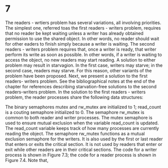 
# 7

The readers - wrtiers problem has several variations, all involving priorities. The simplest one, referred toas the first readers - writers problem, requires that no reader be kept waiting unless a writer has already obtained permission to use the shared object. In other words, no reader should wait for other eaders to finish simply because a writer is waiting. The second readers - writers problem requires that, once a writer is ready, that writer perform its write as soon as possible. In other words, if a writer is waiting to access the object, no new readers may start reading.
 A solution to either problem may result in starvagion. In the first
case, writers may starve; in the second case, readers may starve.
For this reason, other variants of the problem have been proposed. Next, we present a solution to the first readers- writers problem. See the bibliographical notes at the end of the chapter for references describing starvation-free solutions to the second readers-writers problem.
In the solution to the first readers - writers problem, the reader processes share the following data structures:

 The binary semaphores mutex and rw_mutex are initialized to 1;
read_count is a couting semaphore initialized to 0. The semaphore rw_mutex is common to both reader and writer processes. The mutex semaphore is used to ensure mutual exclusion when the variable read_count is updated. The read_count variable keeps track of how many processes are currently reading the object. The semaphore rw_mutex functions as a mutual exclusion semaphore for the writers. It is also used by the first or last reader that enters or exits the critical section. It is not used by readers that enter or exit while other readers are in their critical sections.
  The code for a writer process is shown in Figure 7.3; the code for a reader process is shown in Figure 7.4. Note that, 